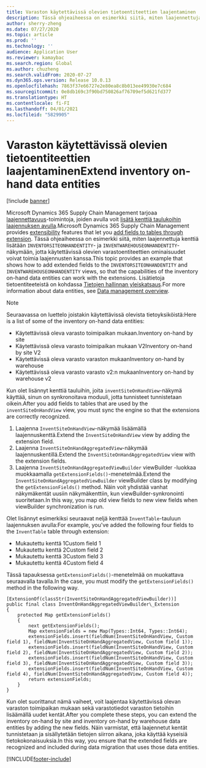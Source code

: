 ```yaml
---
title: Varaston käytettävissä olevien tietoentiteettien laajentaminen
description: Tässä ohjeaiheessa on esimerkki siitä, miten laajennettuja kenttiä lisätään INVENTORSITEONHANDENTITY- ja INVENTWAREHOUSEONHANDENTITY-näkymään, jotta käytettävissä olevien varastoentiteettien ominaisuudet voivat toimia laajennusten kanssa.
author: sherry-zheng
ms.date: 07/27/2020
ms.topic: article
ms.prod: ''
ms.technology: ''
audience: Application User
ms.reviewer: kamaybac
ms.search.region: Global
ms.author: chuzheng
ms.search.validFrom: 2020-07-27
ms.dyn365.ops.version: Release 10.0.13
ms.openlocfilehash: 7863f37e66727e2e80ea8c8b013ee49930e7c684
ms.sourcegitcommit: 0e8db169c3f90bd750826af76709ef5d621fd377
ms.translationtype: HT
ms.contentlocale: fi-FI
ms.lasthandoff: 04/01/2021
ms.locfileid: "5829905"
---
```

# <a name="extend-inventory-on-hand-data-entities"></a><span data-ttu-id="6d1cf-103">Varaston käytettävissä olevien tietoentiteettien laajentaminen</span><span class="sxs-lookup"><span data-stu-id="6d1cf-103">Extend inventory on-hand data entities</span></span>

[!include [banner](../includes/banner.md)]

<span data-ttu-id="6d1cf-104">Microsoft Dynamics 365 Supply Chain Management tarjoaa [laajennettavuus](../../fin-ops-core/dev-itpro/extensibility/extensibility-home-page.md)-toimintoja, joiden avulla voit [lisätä kenttiä taulukoihin laajennuksen avulla](../../fin-ops-core/dev-itpro/extensibility/add-field-extension.md).</span><span class="sxs-lookup"><span data-stu-id="6d1cf-104">Microsoft Dynamics 365 Supply Chain Management provides [extensibility](../../fin-ops-core/dev-itpro/extensibility/extensibility-home-page.md) features that let you [add fields to tables through extension](../../fin-ops-core/dev-itpro/extensibility/add-field-extension.md).</span></span> <span data-ttu-id="6d1cf-105">Tässä ohjeaiheessa on esimerkki siitä, miten laajennettuja kenttiä lisätään `INVENTORSITEONHANDENTITY`- ja `INVENTWAREHOUSEONHANDENTITY`-näkymään, jotta käytettävissä olevien varastoentiteettien ominaisuudet voivat toimia laajennusten kanssa.</span><span class="sxs-lookup"><span data-stu-id="6d1cf-105">This topic provides an example that shows how to add extended fields to the `INVENTORSITEONHANDENTITY` and `INVENTWAREHOUSEONHANDENTITY` views, so that the capabilities of the inventory on-hand data entities can work with the extensions.</span></span> <span data-ttu-id="6d1cf-106">Lisätietoja tietoentiteeteistä on kohdassa [Tietojen hallinnan yleiskatsaus](../../fin-ops-core/dev-itpro/data-entities/data-entities-data-packages.md).</span><span class="sxs-lookup"><span data-stu-id="6d1cf-106">For more information about data entities, see [Data management overview](../../fin-ops-core/dev-itpro/data-entities/data-entities-data-packages.md).</span></span>

> [!NOTE]
> <span data-ttu-id="6d1cf-107">Seuraavassa on luettelo joistakin käytettävissä olevista tietoyksiköistä:</span><span class="sxs-lookup"><span data-stu-id="6d1cf-107">Here is a list of some of the inventory on-hand data entities:</span></span>
>
> - <span data-ttu-id="6d1cf-108">Käytettävissä oleva varasto toimipaikan mukaan.</span><span class="sxs-lookup"><span data-stu-id="6d1cf-108">Inventory on-hand by site</span></span>
> - <span data-ttu-id="6d1cf-109">Käytettävissä oleva varasto toimipaikan mukaan V2</span><span class="sxs-lookup"><span data-stu-id="6d1cf-109">Inventory on-hand by site V2</span></span>
> - <span data-ttu-id="6d1cf-110">Käytettävissä oleva varasto varaston mukaan</span><span class="sxs-lookup"><span data-stu-id="6d1cf-110">Inventory on-hand by warehouse</span></span>
> - <span data-ttu-id="6d1cf-111">Käytettävissä oleva varasto varasto v2:n mukaan</span><span class="sxs-lookup"><span data-stu-id="6d1cf-111">Inventory on-hand by warehouse v2</span></span>

<span data-ttu-id="6d1cf-112">Kun olet lisännyt kenttiä tauluihin, joita `inventSiteOnHandView`-näkymä käyttää, sinun on synkronoitava moduuli, jotta tunnisteet tunnistetaan oikein.</span><span class="sxs-lookup"><span data-stu-id="6d1cf-112">After you add fields to tables that are used by the `inventSiteOnHandView` view, you must sync the engine so that the extensions are correctly recognized.</span></span>

1. <span data-ttu-id="6d1cf-113">Laajenna `InventSiteOnHandView`-näkymää lisäämällä laajennuskenttä.</span><span class="sxs-lookup"><span data-stu-id="6d1cf-113">Extend the `InventSiteOnHandView` view by adding the extension field.</span></span>
1. <span data-ttu-id="6d1cf-114">Laajenna `InventSiteOnHandAggregatedView`-näkymää laajennuskentillä.</span><span class="sxs-lookup"><span data-stu-id="6d1cf-114">Extend the `InventSiteOnHandAggregatedView` view with the extension fields.</span></span>
1. <span data-ttu-id="6d1cf-115">Laajenna `InventSiteOnHandAggregatedViewBuilder` viewBuilder -luokkaa muokkaamalla `getExtensionFields()`-menetelmää.</span><span class="sxs-lookup"><span data-stu-id="6d1cf-115">Extend the `InventSiteOnHandAggregatedViewBuilder` viewBuilder class by modifying the `getExtensionFields()` method.</span></span> <span data-ttu-id="6d1cf-116">Näin voit yhdistää vanhat näkymäkentät uusiin näkymäkenttiin, kun viewBuilder-synkronointi suoritetaan.</span><span class="sxs-lookup"><span data-stu-id="6d1cf-116">In this way, you map old view fields to new view fields when viewBuilder synchronization is run.</span></span>

<span data-ttu-id="6d1cf-117">Olet lisännyt esimerkiksi seuraavat neljä kenttää `InventTable`-tauluun laajennuksen avulla:</span><span class="sxs-lookup"><span data-stu-id="6d1cf-117">For example, you've added the following four fields to the `InventTable` table through extension:</span></span>

- <span data-ttu-id="6d1cf-118">Mukautettu kenttä 1</span><span class="sxs-lookup"><span data-stu-id="6d1cf-118">Custom field 1</span></span>
- <span data-ttu-id="6d1cf-119">Mukautettu kenttä 2</span><span class="sxs-lookup"><span data-stu-id="6d1cf-119">Custom field 2</span></span>
- <span data-ttu-id="6d1cf-120">Mukautettu kenttä 3</span><span class="sxs-lookup"><span data-stu-id="6d1cf-120">Custom field 3</span></span>
- <span data-ttu-id="6d1cf-121">Mukautettu kenttä 4</span><span class="sxs-lookup"><span data-stu-id="6d1cf-121">Custom field 4</span></span>

<span data-ttu-id="6d1cf-122">Tässä tapauksessa `getExtensionFields()`-menetelmää on muokattava seuraavalla tavalla.</span><span class="sxs-lookup"><span data-stu-id="6d1cf-122">In the case, you must modify the `getExtensionFields()` method in the following way.</span></span>

```xpp
[ExtensionOf(classStr(InventSiteOnHandAggregatedViewBuilder))]
public final class InventOnHandAggregatedViewBuilder\_Extension
{
    protected Map getExtensionFields()
    {
        next getExtensionFields();
        Map extensionFields = new Map(Types::Int64, Types::Int64);
        extensionFields.insert(fieldNum(InventSiteOnHandView, Custom field 1), fieldNum(InventSiteOnHandAggregatedView, Custom field 1));
        extensionFields.insert(fieldNum(InventSiteOnHandView, Custom field 2), fieldNum(InventSiteOnHandAggregatedView, Custom field 2));
        extensionFields.insert(fieldNum(InventSiteOnHandView, Custom field 3), fieldNum(InventSiteOnHandAggregatedView, Custom field 3));
        extensionFields.insert(fieldNum(InventSiteOnHandView, Custom field 4), fieldNum(InventSiteOnHandAggregatedView, Custom field 4));
        return extensionFields;
    }
}
```

<span data-ttu-id="6d1cf-123">Kun olet suorittanut nämä vaiheet, voit laajentaa käytettävissä olevan varaston toimipaikan mukaan sekä varastotiedot varaston tietoihin lisäämällä uudet kentät.</span><span class="sxs-lookup"><span data-stu-id="6d1cf-123">After you complete these steps, you can extend the inventory on-hand by site and inventory on-hand by warehouse data entities by adding the new fields.</span></span> <span data-ttu-id="6d1cf-124">Näin varmistat, että laajennetut kentät tunnistetaan ja sisällytetään tietojen siirron aikana, joka käyttää kyseisiä tietokokonaisuuksia.</span><span class="sxs-lookup"><span data-stu-id="6d1cf-124">In this way, you ensure that the extended fields are recognized and included during data migration that uses those data entities.</span></span>


[!INCLUDE[footer-include](../../includes/footer-banner.md)]